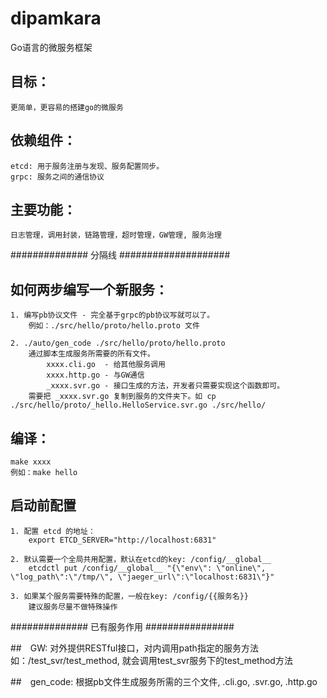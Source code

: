 # dipamkara
Go语言的微服务框架

## 目标：
    更简单，更容易的搭建go的微服务

## 依赖组件：
    etcd: 用于服务注册与发现、服务配置同步。
    grpc: 服务之间的通信协议

## 主要功能：
    日志管理，调用封装，链路管理，超时管理，GW管理, 服务治理


############## 分隔线 ####################


## 如何两步编写一个新服务：

    1. 编写pb协议文件 - 完全基于grpc的pb协议写就可以了。
        例如：./src/hello/proto/hello.proto 文件

    2. ./auto/gen_code ./src/hello/proto/hello.proto
        通过脚本生成服务所需要的所有文件。
            xxxx.cli.go  - 给其他服务调用
            xxxx.http.go - 与GW通信
            _xxxx.svr.go - 接口生成的方法，开发者只需要实现这个函数即可。
        需要把 _xxxx.svr.go 复制到服务的文件夹下。如 cp ./src/hello/proto/_hello.HelloService.svr.go ./src/hello/

## 编译：
    make xxxx
    例如：make hello

## 启动前配置
    1. 配置 etcd 的地址：
        export ETCD_SERVER="http://localhost:6831"

    2. 默认需要一个全局共用配置，默认在etcd的key: /config/__global__ 
        etcdctl put /config/__global__ "{\"env\": \"online\", \"log_path\":\"/tmp/\", \"jaeger_url\":\"localhost:6831\"}"

    3. 如果某个服务需要特殊的配置，一般在key: /config/{{服务名}}
        建议服务尽量不做特殊操作

############## 已有服务作用 ################

##　GW: 
    对外提供RESTful接口，对内调用path指定的服务方法
    如：/test_svr/test_method, 就会调用test_svr服务下的test_method方法

##　gen_code: 
    根据pb文件生成服务所需的三个文件, .cli.go, .svr.go, .http.go
